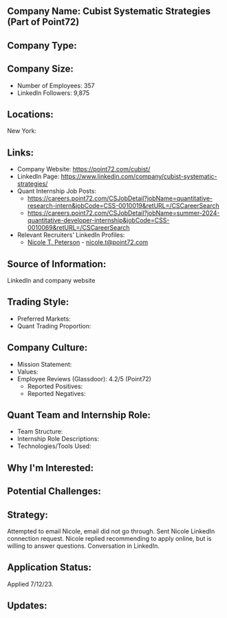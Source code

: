 ## Company Name: Cubist Systematic Strategies (Part of Point72)

## Company Type:

## Company Size:
- Number of Employees: 357
- LinkedIn Followers: 9,875

## Locations:
New York: 

## Links:
- Company Website: https://point72.com/cubist/
- LinkedIn Page: https://www.linkedin.com/company/cubist-systematic-strategies/
- Quant Internship Job Posts: 
  - https://careers.point72.com/CSJobDetail?jobName=quantitative-research-intern&jobCode=CSS-0010019&retURL=/CSCareerSearch
  - https://careers.point72.com/CSJobDetail?jobName=summer-2024-quantitative-developer-internship&jobCode=CSS-0010069&retURL=/CSCareerSearch
- Relevant Recruiters' LinkedIn Profiles: 
  - [Nicole T. Peterson](https://www.linkedin.com/in/nicoletpeterson/) - nicole.t@point72.com

## Source of Information:
LinkedIn and company website

## Trading Style:
- Preferred Markets: 
- Quant Trading Proportion: 

## Company Culture:
- Mission Statement: 
- Values: 
- Employee Reviews (Glassdoor): 4.2/5 (Point72)
  - Reported Positives:
  - Reported Negatives:

## Quant Team and Internship Role:
- Team Structure: 
- Internship Role Descriptions: 
- Technologies/Tools Used: 

## Why I'm Interested:

## Potential Challenges: 

## Strategy:
Attempted to email Nicole, email did not go through. Sent Nicole LinkedIn connection request.
Nicole replied recommending to apply online, but is willing to answer questions. Conversation in LinkedIn.

## Application Status:
Applied 7/12/23.

## Updates:
